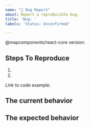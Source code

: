 ```yaml
---
name: "🐛 Bug Report"
about: Report a reproducible bug.
title: 'Bug: '
labels: 'Status: Unconfirmed'

---
```


<!--
  Please provide a clear and concise description of what the bug is. Include
  screenshots if needed. Please test using the latest version of the relevant
  react-map-components-maplibre package to make sure your issue has not already been fixed.
-->

@mapcomponents/react-core version:

## Steps To Reproduce

1.
2.

<!--
  Your bug will get fixed much faster if we can run your code and it doesn't
  have dependencies other than @mapcomponents/react-core. Issues without reproduction steps or
  code examples may be immediately closed as not actionable.
-->

Link to code example:

<!--
  Please provide a CodeSandbox (https://codesandbox.io/s/new), a link to a
  repository on GitHub, or provide a minimal code example that reproduces the
  problem. You may provide a screenshot of the application if you think it is
  relevant to your bug report. Here are some tips for providing a minimal
  example: https://stackoverflow.com/help/mcve.
-->

## The current behavior


## The expected behavior
